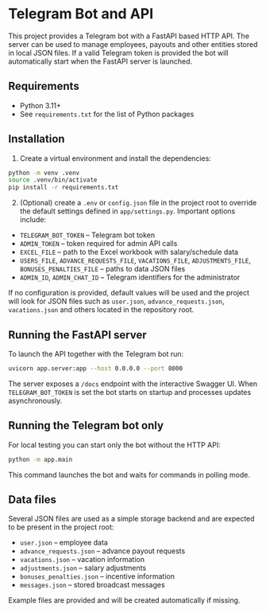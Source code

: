 # Telegram Bot and API

This project provides a Telegram bot with a FastAPI based HTTP API. The server can be used to manage employees, payouts and other entities stored in local JSON files. If a valid Telegram token is provided the bot will automatically start when the FastAPI server is launched.

## Requirements

* Python 3.11+
* See `requirements.txt` for the list of Python packages

## Installation

1. Create a virtual environment and install the dependencies:

```bash
python -m venv .venv
source .venv/bin/activate
pip install -r requirements.txt
```

2. (Optional) create a `.env` or `config.json` file in the project root to override the default settings defined in `app/settings.py`. Important options include:

- `TELEGRAM_BOT_TOKEN` – Telegram bot token
- `ADMIN_TOKEN` – token required for admin API calls
- `EXCEL_FILE` – path to the Excel workbook with salary/schedule data
- `USERS_FILE`, `ADVANCE_REQUESTS_FILE`, `VACATIONS_FILE`, `ADJUSTMENTS_FILE`,
  `BONUSES_PENALTIES_FILE` – paths to data JSON files
- `ADMIN_ID`, `ADMIN_CHAT_ID` – Telegram identifiers for the administrator

If no configuration is provided, default values will be used and the project will look for JSON files such as `user.json`, `advance_requests.json`, `vacations.json` and others located in the repository root.

## Running the FastAPI server

To launch the API together with the Telegram bot run:

```bash
uvicorn app.server:app --host 0.0.0.0 --port 8000
```

The server exposes a `/docs` endpoint with the interactive Swagger UI. When `TELEGRAM_BOT_TOKEN` is set the bot starts on startup and processes updates asynchronously.

## Running the Telegram bot only

For local testing you can start only the bot without the HTTP API:

```bash
python -m app.main
```

This command launches the bot and waits for commands in polling mode.

## Data files

Several JSON files are used as a simple storage backend and are expected to be present in the project root:

- `user.json` – employee data
- `advance_requests.json` – advance payout requests
- `vacations.json` – vacation information
- `adjustments.json` – salary adjustments
- `bonuses_penalties.json` – incentive information
- `messages.json` – stored broadcast messages

Example files are provided and will be created automatically if missing.

